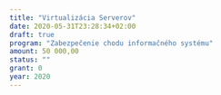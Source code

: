 ```yaml
---
title: "Virtualizácia Serverov"
date: 2020-05-31T23:28:34+02:00
draft: true
program: "Zabezpečenie chodu informačného systému"
amount: 50 000,00
status: ""
grant: 0
year: 2020
---
```


